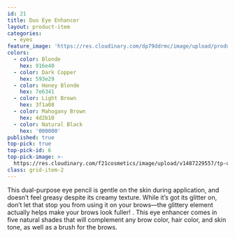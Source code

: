 ```yaml
---
id: 21
title: Duo Eye Enhancer
layout: product-item
categories:
  - eyes
feature_image: 'https://res.cloudinary.com/dp79ddrmc/image/upload/products/duoEyeEnhancer.jpg'
colors:
  - color: Blonde
    hex: 916e40
  - color: Dark Copper
    hex: 593e29
  - color: Honey Blonde
    hex: 7e6341
  - color: Light Brown
    hex: 3f1a08
  - color: Mahogany Brown
    hex: 4d2b10
  - color: Natural Black
    hex: '000000'
published: true
top-pick: true
top-pick-id: 6
top-pick-image: >-
  https://res.cloudinary.com/f21cosmetics/image/upload/v1487229557/tp-duo-eye-enhancer2.jpg
class: grid-item-2
---
```

This dual-purpose eye pencil is gentle on the skin during application, and doesn’t feel greasy despite its creamy texture.  While it’s got its glitter on, don’t let that stop you from using it on your brows—the glittery element actually helps make your brows look fuller! . This eye enhancer comes in five natural shades that will complement any brow color, hair color, and skin tone, as well as a brush for the brows.
